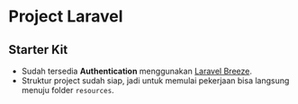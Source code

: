 # Project Laravel

## Starter Kit
- Sudah tersedia **Authentication** menggunakan [Laravel Breeze](https://laravel.com/docs/breeze).
- Struktur project sudah siap, jadi untuk memulai pekerjaan bisa langsung menuju folder `resources`.


